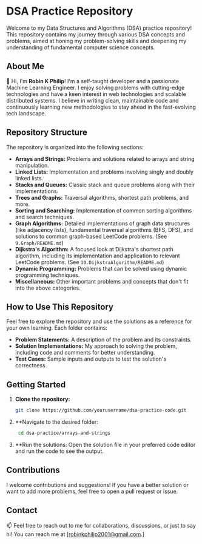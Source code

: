 # DSA Practice Repository

Welcome to my Data Structures and Algorithms (DSA) practice repository! This repository contains my journey through various DSA concepts and problems, aimed at honing my problem-solving skills and deepening my understanding of fundamental computer science concepts.

## About Me

👋 Hi, I'm **Robin K Philip**! I'm a self-taught developer and a passionate Machine Learning Engineer. I enjoy solving problems with cutting-edge technologies and have a keen interest in web technologies and scalable distributed systems. I believe in writing clean, maintainable code and continuously learning new methodologies to stay ahead in the fast-evolving tech landscape.

## Repository Structure

The repository is organized into the following sections:

- **Arrays and Strings:** Problems and solutions related to arrays and string manipulation.
- **Linked Lists:** Implementation and problems involving singly and doubly linked lists.
- **Stacks and Queues:** Classic stack and queue problems along with their implementations.
- **Trees and Graphs:** Traversal algorithms, shortest path problems, and more.
- **Sorting and Searching:** Implementation of common sorting algorithms and search techniques.
- **Graph Algorithms:** Detailed implementations of graph data structures (like adjacency lists), fundamental traversal algorithms (BFS, DFS), and solutions to common graph-based LeetCode problems. (See `9.Graph/README.md`)
- **Dijkstra's Algorithm:** A focused look at Dijkstra's shortest path algorithm, including its implementation and application to relevant LeetCode problems. (See `10.DijkstraAlgorithm/README.md`)
- **Dynamic Programming:** Problems that can be solved using dynamic programming techniques.
- **Miscellaneous:** Other important problems and concepts that don't fit into the above categories.

## How to Use This Repository

Feel free to explore the repository and use the solutions as a reference for your own learning. Each folder contains:

- **Problem Statements:** A description of the problem and its constraints.
- **Solution Implementations:** My approach to solving the problem, including code and comments for better understanding.
- **Test Cases:** Sample inputs and outputs to test the solution's correctness.

## Getting Started

1. **Clone the repository:**

   ```bash
   git clone https://github.com/yourusername/dsa-practice-code.git
2. **Navigate to the desired folder:
   ```bash
    cd dsa-practice/arrays-and-strings
3. **Run the solutions:
Open the solution file in your preferred code editor and run the code to see the output.

## Contributions
I welcome contributions and suggestions! If you have a better solution or want to add more problems, feel free to open a pull request or issue.

## Contact
📫 Feel free to reach out to me for collaborations, discussions, or just to say hi! You can reach me at [robinkphilip2001@gmail.com.]
